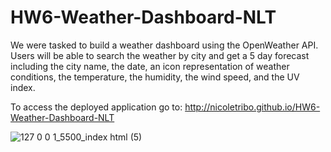 # HW6-Weather-Dashboard-NLT

We were tasked to build a weather dashboard using the OpenWeather API. Users will be able to search the weather by city and get a 5 day forecast including the city name, the date, an icon representation of weather conditions, the temperature, the humidity, the wind speed, and the UV index.

To access the deployed application go to: http://nicoletribo.github.io/HW6-Weather-Dashboard-NLT

![127 0 0 1_5500_index html (5)](https://user-images.githubusercontent.com/76696641/110419453-f9227c00-805e-11eb-9947-75026fe346a5.png)